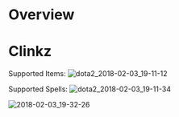 # Overview

# Clinkz

Supported Items: ![dota2_2018-02-03_19-11-12](https://user-images.githubusercontent.com/30335051/35769613-34669184-0916-11e8-90de-5bdf86b789dd.png)

Supported Spells: ![dota2_2018-02-03_19-11-34](https://user-images.githubusercontent.com/30335051/35769620-47986dea-0916-11e8-8538-1ceead275136.png)

![2018-02-03_19-32-26](https://user-images.githubusercontent.com/30335051/35769780-07bf7350-0919-11e8-9290-39299c022232.gif)

